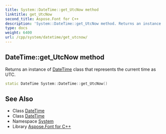 ```yaml
---
title: System::DateTime::get_UtcNow method
linktitle: get_UtcNow
second_title: Aspose.Font for C++
description: 'System::DateTime::get_UtcNow method. Returns an instance of DateTime class that represents the current time as UTC in C++.'
type: docs
weight: 6400
url: /cpp/system/datetime/get_utcnow/
---
```

## DateTime::get_UtcNow method


Returns an instance of [DateTime](../) class that represents the current time as UTC.

```cpp
static DateTime System::DateTime::get_UtcNow()
```

## See Also

* Class [DateTime](../)
* Class [DateTime](../)
* Namespace [System](../../)
* Library [Aspose.Font for C++](../../../)

